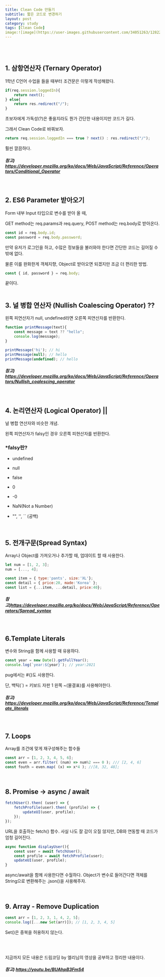 ```yaml
---
title: Clean Code 만들기
subtitle: 짧은 코드로 변경하기
layout: post
category: study
tags: [Clean Code]
image:![image](https://user-images.githubusercontent.com/34051263/128224128-f5b809d8-0d65-4aeb-aae9-b3001246d80b.png)
---
```



<br><br>

## 1. 삼항연산자 (Ternary Operator)

1학년 C언어 수업을 들을 때부터 조건문은 이렇게 작성해왔다.

```javascript
if(req.session.loggedIn){
	return next();
} else{
	return res.redirect("/");
}
```

초보자에게 가독성(?)은 좋을지라도 뭔가 간단한 내용이지만 코드가 길다. <br>

그래서 Clean Code로 바꿔보자.

```javascript
return req.session.loggedIn === true ? next() : res.redirect("/");
```

훨씬 깔끔하다.   <br>

##### 참고) https://developer.mozilla.org/ko/docs/Web/JavaScript/Reference/Operators/Conditional_Operator
<br>  


## 2. ES6 Parameter 받아오기

Form 내부 Input 타입으로 변수를 받아 올 때,   <br>

GET method는 req.params과 req.query, POST method는 req.body로 받아온다.

```javascript
const id = req.body.id;
const password = req.body.password;
```

만약 유저가 로그인을 하고, 수많은 정보들을 불러와야 한다면 간단한 코드는 길어질 수 밖에 없다.   <br>

물론 이를 완화한게 객체지향, Object로 받아오면 되겠지만 조금 더 편리한 방법.  <br>

```javascript
const { id, password } = req.body;
```

끝이다.  
<br>  

## 3. 널 병합 연산자 (Nullish Coalescing Operator) ??

왼쪽 피연산자가 null, undefined라면 오른쪽 피연산자를 반환한다.

```javascript
function printMessage(text){
	const message = text ?? "hello";
	console.log(message);
}

printMessage('hi'); // hi
printMessage(null); // hello
printMessage(undefined); // hello
```

##### 참고) https://developer.mozilla.org/ko/docs/Web/JavaScript/Reference/Operators/Nullish_coalescing_operator   

<br>



## 4. 논리연산자 (Logical Operator) ||

널 병합 연산자와 비슷한 개념.<br>

왼쪽 피연산자가 falsy인 경우 오른쪽 피현산자를 반환한다.

### *falsy란?

* undefined

* null

* false

* 0

* -0

* NaN(Not a Number)

* "", '', `` (공백)

  <br>

## 5. 전개구문(Spread Syntax)

Array나 Object를 가져오거나 추가할 때, 업데이트 할 때 사용한다.

```javascript
let num = [1, 2, 3];
num = [..., 4];

const item = { type:'pants', size:'XL'};
const detail = { price:20, made:'Korea' };
const list = {...item, ...detail, price:40};
```

##### 참고)https://developer.mozilla.org/ko/docs/Web/JavaScript/Reference/Operators/Spread_syntax  

<br>



## 6.Template Literals

변수와 String을 함께 사용할 때 유용하다.

```javascript
const year = new Date().getFullYear();
console.log(`year:${year}`); // year:2021
```

pug에서는 #{}도 사용한다.  <br>

단, 백틱(`) = 키보드 자판 1 왼쪽 ~(물결표)를 사용해야한다.

##### 참고) https://developer.mozilla.org/ko/docs/Web/JavaScript/Reference/Template_literals

<br>



## 7. Loops 

Array를 조건에 맞게 재구성해주는 함수들

```javascript
const arr = [1, 2, 3, 4, 5, 6];
const even = arr.filter( (num) => num%2 === 0 ); /// [2, 4, 6]
const fouth = even.map( (x) => x*4 ); //[8, 32, 48];
```

<br>



## 8. Promise -> async / await

```javascript
fetchUser().then( (user) => {
	fetchProfile(user).then( (profile) => {
		updateUI(user, profile);
	});
});
```

URL을 호출하는 fetch() 함수. 사실 나도 잘 감이 오질 않지만, DB와 연동할 때 코드가 엄청 길어진다.

```javascript
async function displayUser(){
	const user = await fetchUser();
	const profile = await fetchProfile(user);
	updateUI(user, profile);
}
```

async/await을 함께 사용한다면 수월하다. Object가 변수로 들어간다면 객체를 String으로 변환해주는 .json()을 사용해주자.

<br>



## 9. Array - Remove Duplication

```javascript
const arr = [1, 2, 3, 1, 4, 2, 5];
console.log([...new Set(arr)]); // [1, 2, 3, 4, 5]
```

Set()은 중복을 허용하지 않는다.  

<br><br>



지금까지 모든 내용은 드림코딩 by 엘리님의 영상을 공부하고 정리한 내용이다.

##### 참고) https://youtu.be/BUAhpB3FmS4



